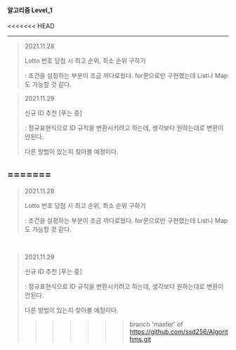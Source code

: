 #### 알고리즘 Level_1
<<<<<<< HEAD

---

> 2021.11.28
>
> Lotto 번호 당첨 시 최고 순위, 최소 순위 구하기
>
> : 조건을 설정하는 부분이 조금 까다로웠다. for문으로만 구현했는데 List나 Map도 가능할 것 같다. 



> 2021.11.29
>
> 신규 ID 추천 [푸는 중]
>
> : 정규표현식으로 ID 규칙을 변환시키려고 하는데, 생각보다 원하는대로 변환이 안된다.
>
>   다른 방법이 있는지 찾아볼 예정이다.

















=======
---
> 2021.11.28
>
> Lotto 번호 당첨 시 최고 순위, 최소 순위 구하기
>
> : 조건을 설정하는 부분이 조금 까다로웠다. for문으로만 구현했는데 List나 Map도 가능할 것 같다. 

<br>

> 2021.11.29
>
> 신규 ID 추천 [푸는 중]
>
> : 정규표현식으로 ID 규칙을 변환시키려고 하는데, 생각보다 원하는대로 변환이 안된다.
>
> 다른 방법이 있는지 찾아볼 예정이다.
>>>>>>> branch 'master' of https://github.com/ssd256/Algorithms.git
